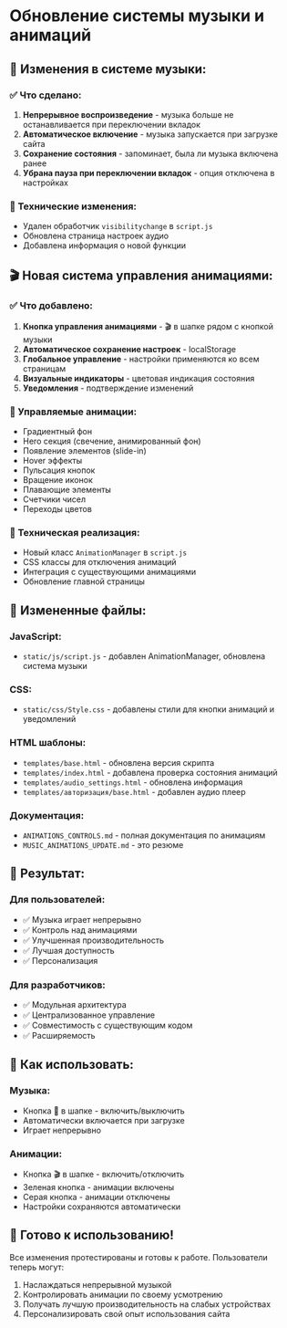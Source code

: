 # Обновление системы музыки и анимаций

## 🎵 Изменения в системе музыки:

### ✅ Что сделано:
1. **Непрерывное воспроизведение** - музыка больше не останавливается при переключении вкладок
2. **Автоматическое включение** - музыка запускается при загрузке сайта
3. **Сохранение состояния** - запоминает, была ли музыка включена ранее
4. **Убрана пауза при переключении вкладок** - опция отключена в настройках

### 🔧 Технические изменения:
- Удален обработчик `visibilitychange` в `script.js`
- Обновлена страница настроек аудио
- Добавлена информация о новой функции

## 🎬 Новая система управления анимациями:

### ✅ Что добавлено:
1. **Кнопка управления анимациями** - 🎬 в шапке рядом с кнопкой музыки
2. **Автоматическое сохранение настроек** - localStorage
3. **Глобальное управление** - настройки применяются ко всем страницам
4. **Визуальные индикаторы** - цветовая индикация состояния
5. **Уведомления** - подтверждение изменений

### 🎨 Управляемые анимации:
- Градиентный фон
- Hero секция (свечение, анимированный фон)
- Появление элементов (slide-in)
- Hover эффекты
- Пульсация кнопок
- Вращение иконок
- Плавающие элементы
- Счетчики чисел
- Переходы цветов

### 🔧 Техническая реализация:
- Новый класс `AnimationManager` в `script.js`
- CSS классы для отключения анимаций
- Интеграция с существующими анимациями
- Обновление главной страницы

## 📁 Измененные файлы:

### JavaScript:
- `static/js/script.js` - добавлен AnimationManager, обновлена система музыки

### CSS:
- `static/css/Style.css` - добавлены стили для кнопки анимаций и уведомлений

### HTML шаблоны:
- `templates/base.html` - обновлена версия скрипта
- `templates/index.html` - добавлена проверка состояния анимаций
- `templates/audio_settings.html` - обновлена информация
- `templates/авторизация/base.html` - добавлен аудио плеер

### Документация:
- `ANIMATIONS_CONTROLS.md` - полная документация по анимациям
- `MUSIC_ANIMATIONS_UPDATE.md` - это резюме

## 🎯 Результат:

### Для пользователей:
- ✅ Музыка играет непрерывно
- ✅ Контроль над анимациями
- ✅ Улучшенная производительность
- ✅ Лучшая доступность
- ✅ Персонализация

### Для разработчиков:
- ✅ Модульная архитектура
- ✅ Централизованное управление
- ✅ Совместимость с существующим кодом
- ✅ Расширяемость

## 🚀 Как использовать:

### Музыка:
- Кнопка 🎵 в шапке - включить/выключить
- Автоматически включается при загрузке
- Играет непрерывно

### Анимации:
- Кнопка 🎬 в шапке - включить/отключить
- Зеленая кнопка - анимации включены
- Серая кнопка - анимации отключены
- Настройки сохраняются автоматически

## 🎉 Готово к использованию!

Все изменения протестированы и готовы к работе. Пользователи теперь могут:
1. Наслаждаться непрерывной музыкой
2. Контролировать анимации по своему усмотрению
3. Получать лучшую производительность на слабых устройствах
4. Персонализировать свой опыт использования сайта 